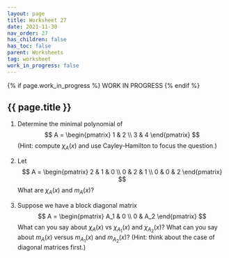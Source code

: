 ```yaml
---
layout: page
title: Worksheet 27
date: 2021-11-30
nav_order: 27
has_children: false
has_toc: false
parent: Worksheets
tag: worksheet
work_in_progress: false
---
```


{% if page.work_in_progress %}
    WORK IN PROGRESS
{% endif %}

## {{ page.title }}

1. Determine the minimal polynomial of 
$$
A = 
\begin{pmatrix} 
1 & 2 \\
3 & 4 
\end{pmatrix}
$$
(Hint: compute $\chi_A(x)$ and use Cayley-Hamilton to 
focus the question.)

2. Let 
$$
A = 
\begin{pmatrix}
2 & 1 & 0 \\
0 & 2 & 1 \\
0 & 0 & 2
\end{pmatrix}
$$
What are $\chi_A(x)$ and $m_A(x)$? 

3. Suppose we have a block diagonal matrix 
$$
A = 
\begin{pmatrix} 
A_1 & 0 \\
0 & A_2 
\end{pmatrix}
$$
What can you say about $\chi_A(x)$ vs $\chi_{A_1}(x)$ and 
$\chi_{A_2}(x)$? What can you say about $m_A(x)$ versus 
$m_{A_1}(x)$ and $m_{A_2}(x)$? (Hint: think about the case of 
diagonal matrices first.)  

